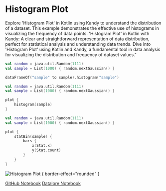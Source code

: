 # Histogram Plot

<web-summary>
Explore 'Histogram Plot' in Kotlin using Kandy to understand the distribution of a dataset.
This example demonstrates the effective use of histograms in visualizing the frequency of data points.
</web-summary>

<card-summary>
'Histogram Plot' in Kotlin with Kandy: A clear and straightforward representation of data distribution,
perfect for statistical analysis and understanding data trends.
</card-summary>

<link-summary>
Dive into 'Histogram Plot' using Kotlin and Kandy, a fundamental tool in data analysis for visualizing the distribution and frequency of dataset values."
</link-summary>


<!---IMPORT org.jetbrains.kotlinx.kandy.letsplot.samples.Bars-->

<tabs>
<tab title="First option">
<!---FUN histogram_1-->

```kotlin
val random = java.util.Random(1111)
val sample = List(1000) { random.nextGaussian() }

dataFrameOf("sample" to sample).histogram("sample")
```

<!---END-->
</tab>
<tab title="Second option">
<!---FUN histogram_2-->

```kotlin
val random = java.util.Random(1111)
val sample = List(1000) { random.nextGaussian() }

plot {
    histogram(sample)
}
```

<!---END-->

</tab>
<tab title="Third option">
<!---FUN histogram_3-->

```kotlin
val random = java.util.Random(1111)
val sample = List(1000) { random.nextGaussian() }

plot {
    statBin(sample) {
        bars {
            x(Stat.x)
            y(Stat.count)
        }
    }
}
```

<!---END-->
</tab>
</tabs>

![Histogram Plot](histogram_2.png) { border-effect="rounded" }

<seealso style="cards">
       <category ref="example-ktnb">
           <a href="https://github.com/Kotlin/kandy/blob/main/examples/notebooks/lets-plot/samples/bars/histogram_bar_plot.ipynb" summary="View the notebook on our GitHub repository">GitHub Notebook</a>
           <a href="https://datalore.jetbrains.com/report/static/KQKedA4jDrKu63O53gEN0z/MXxEf1q7ACuzgCkFtV0bkT" summary="Experiment with this example on Datalore">Datalore Notebook</a>
       </category>
</seealso>

